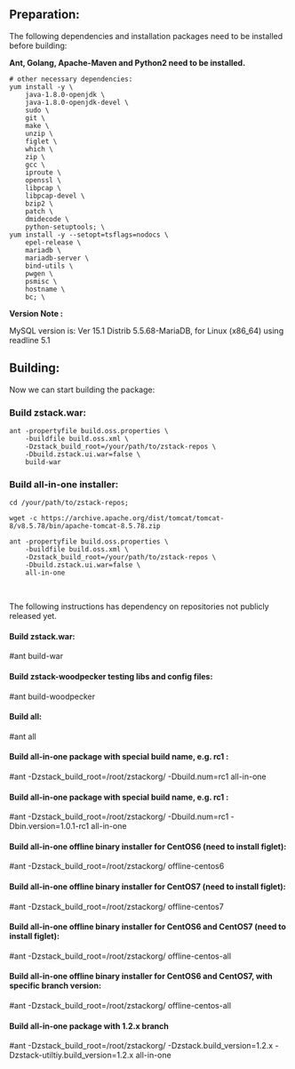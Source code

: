 Preparation:
-------------
The following dependencies and installation packages need to be installed before building:

**Ant, Golang, Apache-Maven and Python2 need to be installed.**

```
# other necessary dependencies: 
yum install -y \
    java-1.8.0-openjdk \
    java-1.8.0-openjdk-devel \
    sudo \
    git \
    make \
    unzip \
    figlet \
    which \
    zip \
    gcc \
    iproute \
    openssl \
    libpcap \
    libpcap-devel \
    bzip2 \
    patch \
    dmidecode \
    python-setuptools; \
yum install -y --setopt=tsflags=nodocs \
    epel-release \
    mariadb \
    mariadb-server \
    bind-utils \
    pwgen \
    psmisc \
    hostname \
    bc; \
```

**Version Note :** 

MySQL version is: Ver 15.1 Distrib 5.5.68-MariaDB, for Linux (x86_64) using readline 5.1



## Building:

Now we can start building the package: 


### **Build zstack.war:**

    ant -propertyfile build.oss.properties \
        -buildfile build.oss.xml \
        -Dzstack_build_root=/your/path/to/zstack-repos \
        -Dbuild.zstack.ui.war=false \
        build-war



### **Build all-in-one installer:**

```
cd /your/path/to/zstack-repos;

wget -c https://archive.apache.org/dist/tomcat/tomcat-8/v8.5.78/bin/apache-tomcat-8.5.78.zip
```



    ant -propertyfile build.oss.properties \
        -buildfile build.oss.xml \
        -Dzstack_build_root=/your/path/to/zstack-repos \
        -Dbuild.zstack.ui.war=false \
        all-in-one

 &nbsp; 



The following instructions has dependency on repositories not publicly released yet.

#### Build zstack.war:

#ant build-war

#### Build zstack-woodpecker testing libs and config files:
#ant build-woodpecker

#### Build all:
#ant all

#### Build all-in-one package with special build name, e.g. rc1 :
#ant -Dzstack_build_root=/root/zstackorg/ -Dbuild.num=rc1 all-in-one

#### Build all-in-one package with special build name, e.g. rc1 :

#ant -Dzstack_build_root=/root/zstackorg/ -Dbuild.num=rc1 -Dbin.version=1.0.1-rc1 all-in-one

#### Build all-in-one offline binary installer for CentOS6 (need to install figlet):

#ant -Dzstack_build_root=/root/zstackorg/ offline-centos6

#### Build all-in-one offline binary installer for CentOS7 (need to install figlet):
#ant -Dzstack_build_root=/root/zstackorg/ offline-centos7

#### Build all-in-one offline binary installer for CentOS6 and CentOS7 (need to install figlet):
#ant -Dzstack_build_root=/root/zstackorg/ offline-centos-all

#### Build all-in-one offline binary installer for CentOS6 and CentOS7, with specific branch version:

#ant -Dzstack_build_root=/root/zstackorg/ offline-centos-all

#### Build all-in-one package with 1.2.x branch
#ant -Dzstack_build_root=/root/zstackorg/ -Dzstack.build_version=1.2.x -Dzstack-utiltiy.build_version=1.2.x all-in-one